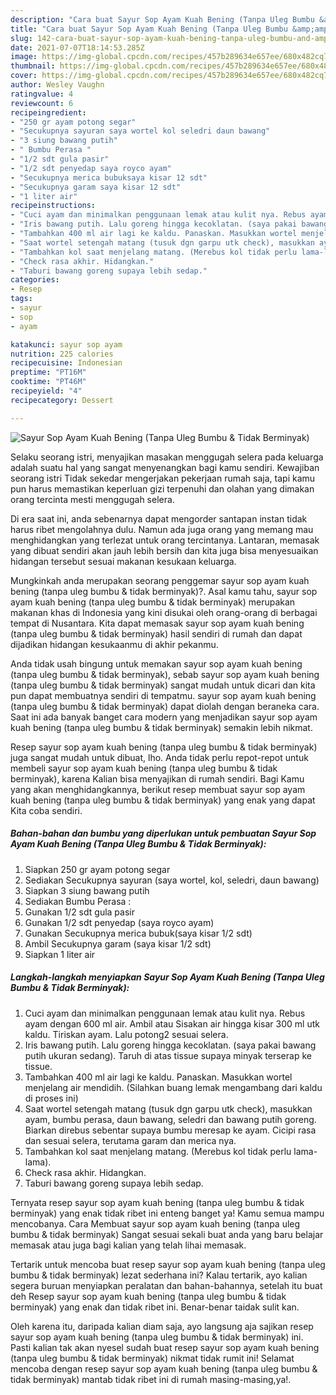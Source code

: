 ```yaml
---
description: "Cara buat Sayur Sop Ayam Kuah Bening (Tanpa Uleg Bumbu &amp;amp; Tidak Berminyak) yang lezat dan Mudah Dibuat"
title: "Cara buat Sayur Sop Ayam Kuah Bening (Tanpa Uleg Bumbu &amp;amp; Tidak Berminyak) yang lezat dan Mudah Dibuat"
slug: 142-cara-buat-sayur-sop-ayam-kuah-bening-tanpa-uleg-bumbu-and-amp-tidak-berminyak-yang-lezat-dan-mudah-dibuat
date: 2021-07-07T18:14:53.285Z
image: https://img-global.cpcdn.com/recipes/457b289634e657ee/680x482cq70/sayur-sop-ayam-kuah-bening-tanpa-uleg-bumbu-tidak-berminyak-foto-resep-utama.jpg
thumbnail: https://img-global.cpcdn.com/recipes/457b289634e657ee/680x482cq70/sayur-sop-ayam-kuah-bening-tanpa-uleg-bumbu-tidak-berminyak-foto-resep-utama.jpg
cover: https://img-global.cpcdn.com/recipes/457b289634e657ee/680x482cq70/sayur-sop-ayam-kuah-bening-tanpa-uleg-bumbu-tidak-berminyak-foto-resep-utama.jpg
author: Wesley Vaughn
ratingvalue: 4
reviewcount: 6
recipeingredient:
- "250 gr ayam potong segar"
- "Secukupnya sayuran saya wortel kol seledri daun bawang"
- "3 siung bawang putih"
- " Bumbu Perasa "
- "1/2 sdt gula pasir"
- "1/2 sdt penyedap saya royco ayam"
- "Secukupnya merica bubuksaya kisar 12 sdt"
- "Secukupnya garam saya kisar 12 sdt"
- "1 liter air"
recipeinstructions:
- "Cuci ayam dan minimalkan penggunaan lemak atau kulit nya. Rebus ayam dengan 600 ml air. Ambil atau Sisakan air hingga kisar 300 ml utk kaldu. Tiriskan ayam. Lalu potong2 sesuai selera."
- "Iris bawang putih. Lalu goreng hingga kecoklatan. (saya pakai bawang putih ukuran sedang). Taruh di atas tissue supaya minyak terserap ke tissue."
- "Tambahkan 400 ml air lagi ke kaldu. Panaskan. Masukkan wortel menjelang air mendidih. (Silahkan buang lemak mengambang dari kaldu di proses ini)"
- "Saat wortel setengah matang (tusuk dgn garpu utk check), masukkan ayam, bumbu perasa, daun bawang, seledri dan bawang putih goreng. Biarkan direbus sebentar supaya bumbu meresap ke ayam. Cicipi rasa dan sesuai selera, terutama garam dan merica nya."
- "Tambahkan kol saat menjelang matang. (Merebus kol tidak perlu lama-lama)."
- "Check rasa akhir. Hidangkan."
- "Taburi bawang goreng supaya lebih sedap."
categories:
- Resep
tags:
- sayur
- sop
- ayam

katakunci: sayur sop ayam 
nutrition: 225 calories
recipecuisine: Indonesian
preptime: "PT16M"
cooktime: "PT46M"
recipeyield: "4"
recipecategory: Dessert

---
```



![Sayur Sop Ayam Kuah Bening (Tanpa Uleg Bumbu &amp; Tidak Berminyak)](https://img-global.cpcdn.com/recipes/457b289634e657ee/680x482cq70/sayur-sop-ayam-kuah-bening-tanpa-uleg-bumbu-tidak-berminyak-foto-resep-utama.jpg)

Selaku seorang istri, menyajikan masakan menggugah selera pada keluarga adalah suatu hal yang sangat menyenangkan bagi kamu sendiri. Kewajiban seorang istri Tidak sekedar mengerjakan pekerjaan rumah saja, tapi kamu pun harus memastikan keperluan gizi terpenuhi dan olahan yang dimakan orang tercinta mesti menggugah selera.

Di era  saat ini, anda sebenarnya dapat mengorder santapan instan tidak harus ribet mengolahnya dulu. Namun ada juga orang yang memang mau menghidangkan yang terlezat untuk orang tercintanya. Lantaran, memasak yang dibuat sendiri akan jauh lebih bersih dan kita juga bisa menyesuaikan hidangan tersebut sesuai makanan kesukaan keluarga. 



Mungkinkah anda merupakan seorang penggemar sayur sop ayam kuah bening (tanpa uleg bumbu &amp; tidak berminyak)?. Asal kamu tahu, sayur sop ayam kuah bening (tanpa uleg bumbu &amp; tidak berminyak) merupakan makanan khas di Indonesia yang kini disukai oleh orang-orang di berbagai tempat di Nusantara. Kita dapat memasak sayur sop ayam kuah bening (tanpa uleg bumbu &amp; tidak berminyak) hasil sendiri di rumah dan dapat dijadikan hidangan kesukaanmu di akhir pekanmu.

Anda tidak usah bingung untuk memakan sayur sop ayam kuah bening (tanpa uleg bumbu &amp; tidak berminyak), sebab sayur sop ayam kuah bening (tanpa uleg bumbu &amp; tidak berminyak) sangat mudah untuk dicari dan kita pun dapat membuatnya sendiri di tempatmu. sayur sop ayam kuah bening (tanpa uleg bumbu &amp; tidak berminyak) dapat diolah dengan beraneka cara. Saat ini ada banyak banget cara modern yang menjadikan sayur sop ayam kuah bening (tanpa uleg bumbu &amp; tidak berminyak) semakin lebih nikmat.

Resep sayur sop ayam kuah bening (tanpa uleg bumbu &amp; tidak berminyak) juga sangat mudah untuk dibuat, lho. Anda tidak perlu repot-repot untuk membeli sayur sop ayam kuah bening (tanpa uleg bumbu &amp; tidak berminyak), karena Kalian bisa menyajikan di rumah sendiri. Bagi Kamu yang akan menghidangkannya, berikut resep membuat sayur sop ayam kuah bening (tanpa uleg bumbu &amp; tidak berminyak) yang enak yang dapat Kita coba sendiri.

<!--inarticleads1-->

##### Bahan-bahan dan bumbu yang diperlukan untuk pembuatan Sayur Sop Ayam Kuah Bening (Tanpa Uleg Bumbu &amp; Tidak Berminyak):

1. Siapkan 250 gr ayam potong segar
1. Sediakan Secukupnya sayuran (saya wortel, kol, seledri, daun bawang)
1. Siapkan 3 siung bawang putih
1. Sediakan  Bumbu Perasa :
1. Gunakan 1/2 sdt gula pasir
1. Gunakan 1/2 sdt penyedap (saya royco ayam)
1. Gunakan Secukupnya merica bubuk(saya kisar 1/2 sdt)
1. Ambil Secukupnya garam (saya kisar 1/2 sdt)
1. Siapkan 1 liter air




<!--inarticleads2-->

##### Langkah-langkah menyiapkan Sayur Sop Ayam Kuah Bening (Tanpa Uleg Bumbu &amp; Tidak Berminyak):

1. Cuci ayam dan minimalkan penggunaan lemak atau kulit nya. Rebus ayam dengan 600 ml air. Ambil atau Sisakan air hingga kisar 300 ml utk kaldu. Tiriskan ayam. Lalu potong2 sesuai selera.
1. Iris bawang putih. Lalu goreng hingga kecoklatan. (saya pakai bawang putih ukuran sedang). Taruh di atas tissue supaya minyak terserap ke tissue.
1. Tambahkan 400 ml air lagi ke kaldu. Panaskan. Masukkan wortel menjelang air mendidih. (Silahkan buang lemak mengambang dari kaldu di proses ini)
1. Saat wortel setengah matang (tusuk dgn garpu utk check), masukkan ayam, bumbu perasa, daun bawang, seledri dan bawang putih goreng. Biarkan direbus sebentar supaya bumbu meresap ke ayam. Cicipi rasa dan sesuai selera, terutama garam dan merica nya.
1. Tambahkan kol saat menjelang matang. (Merebus kol tidak perlu lama-lama).
1. Check rasa akhir. Hidangkan.
1. Taburi bawang goreng supaya lebih sedap.




Ternyata resep sayur sop ayam kuah bening (tanpa uleg bumbu &amp; tidak berminyak) yang enak tidak ribet ini enteng banget ya! Kamu semua mampu mencobanya. Cara Membuat sayur sop ayam kuah bening (tanpa uleg bumbu &amp; tidak berminyak) Sangat sesuai sekali buat anda yang baru belajar memasak atau juga bagi kalian yang telah lihai memasak.

Tertarik untuk mencoba buat resep sayur sop ayam kuah bening (tanpa uleg bumbu &amp; tidak berminyak) lezat sederhana ini? Kalau tertarik, ayo kalian segera buruan menyiapkan peralatan dan bahan-bahannya, setelah itu buat deh Resep sayur sop ayam kuah bening (tanpa uleg bumbu &amp; tidak berminyak) yang enak dan tidak ribet ini. Benar-benar taidak sulit kan. 

Oleh karena itu, daripada kalian diam saja, ayo langsung aja sajikan resep sayur sop ayam kuah bening (tanpa uleg bumbu &amp; tidak berminyak) ini. Pasti kalian tak akan nyesel sudah buat resep sayur sop ayam kuah bening (tanpa uleg bumbu &amp; tidak berminyak) nikmat tidak rumit ini! Selamat mencoba dengan resep sayur sop ayam kuah bening (tanpa uleg bumbu &amp; tidak berminyak) mantab tidak ribet ini di rumah masing-masing,ya!.


